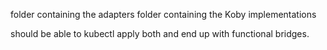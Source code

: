 folder containing the adapters
folder containing the Koby implementations

should be able to kubectl apply both and end up with functional bridges. 
